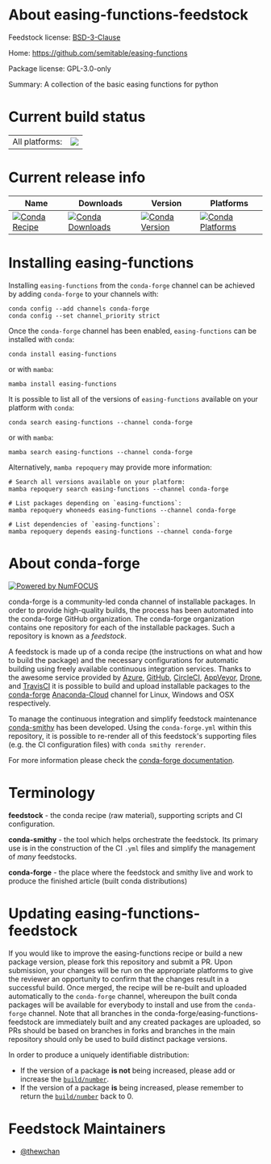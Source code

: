 About easing-functions-feedstock
================================

Feedstock license: [BSD-3-Clause](https://github.com/conda-forge/easing-functions-feedstock/blob/main/LICENSE.txt)

Home: https://github.com/semitable/easing-functions

Package license: GPL-3.0-only

Summary: A collection of the basic easing functions for python

Current build status
====================


<table><tr><td>All platforms:</td>
    <td>
      <a href="https://dev.azure.com/conda-forge/feedstock-builds/_build/latest?definitionId=20001&branchName=main">
        <img src="https://dev.azure.com/conda-forge/feedstock-builds/_apis/build/status/easing-functions-feedstock?branchName=main">
      </a>
    </td>
  </tr>
</table>

Current release info
====================

| Name | Downloads | Version | Platforms |
| --- | --- | --- | --- |
| [![Conda Recipe](https://img.shields.io/badge/recipe-easing--functions-green.svg)](https://anaconda.org/conda-forge/easing-functions) | [![Conda Downloads](https://img.shields.io/conda/dn/conda-forge/easing-functions.svg)](https://anaconda.org/conda-forge/easing-functions) | [![Conda Version](https://img.shields.io/conda/vn/conda-forge/easing-functions.svg)](https://anaconda.org/conda-forge/easing-functions) | [![Conda Platforms](https://img.shields.io/conda/pn/conda-forge/easing-functions.svg)](https://anaconda.org/conda-forge/easing-functions) |

Installing easing-functions
===========================

Installing `easing-functions` from the `conda-forge` channel can be achieved by adding `conda-forge` to your channels with:

```
conda config --add channels conda-forge
conda config --set channel_priority strict
```

Once the `conda-forge` channel has been enabled, `easing-functions` can be installed with `conda`:

```
conda install easing-functions
```

or with `mamba`:

```
mamba install easing-functions
```

It is possible to list all of the versions of `easing-functions` available on your platform with `conda`:

```
conda search easing-functions --channel conda-forge
```

or with `mamba`:

```
mamba search easing-functions --channel conda-forge
```

Alternatively, `mamba repoquery` may provide more information:

```
# Search all versions available on your platform:
mamba repoquery search easing-functions --channel conda-forge

# List packages depending on `easing-functions`:
mamba repoquery whoneeds easing-functions --channel conda-forge

# List dependencies of `easing-functions`:
mamba repoquery depends easing-functions --channel conda-forge
```


About conda-forge
=================

[![Powered by
NumFOCUS](https://img.shields.io/badge/powered%20by-NumFOCUS-orange.svg?style=flat&colorA=E1523D&colorB=007D8A)](https://numfocus.org)

conda-forge is a community-led conda channel of installable packages.
In order to provide high-quality builds, the process has been automated into the
conda-forge GitHub organization. The conda-forge organization contains one repository
for each of the installable packages. Such a repository is known as a *feedstock*.

A feedstock is made up of a conda recipe (the instructions on what and how to build
the package) and the necessary configurations for automatic building using freely
available continuous integration services. Thanks to the awesome service provided by
[Azure](https://azure.microsoft.com/en-us/services/devops/), [GitHub](https://github.com/),
[CircleCI](https://circleci.com/), [AppVeyor](https://www.appveyor.com/),
[Drone](https://cloud.drone.io/welcome), and [TravisCI](https://travis-ci.com/)
it is possible to build and upload installable packages to the
[conda-forge](https://anaconda.org/conda-forge) [Anaconda-Cloud](https://anaconda.org/)
channel for Linux, Windows and OSX respectively.

To manage the continuous integration and simplify feedstock maintenance
[conda-smithy](https://github.com/conda-forge/conda-smithy) has been developed.
Using the ``conda-forge.yml`` within this repository, it is possible to re-render all of
this feedstock's supporting files (e.g. the CI configuration files) with ``conda smithy rerender``.

For more information please check the [conda-forge documentation](https://conda-forge.org/docs/).

Terminology
===========

**feedstock** - the conda recipe (raw material), supporting scripts and CI configuration.

**conda-smithy** - the tool which helps orchestrate the feedstock.
                   Its primary use is in the construction of the CI ``.yml`` files
                   and simplify the management of *many* feedstocks.

**conda-forge** - the place where the feedstock and smithy live and work to
                  produce the finished article (built conda distributions)


Updating easing-functions-feedstock
===================================

If you would like to improve the easing-functions recipe or build a new
package version, please fork this repository and submit a PR. Upon submission,
your changes will be run on the appropriate platforms to give the reviewer an
opportunity to confirm that the changes result in a successful build. Once
merged, the recipe will be re-built and uploaded automatically to the
`conda-forge` channel, whereupon the built conda packages will be available for
everybody to install and use from the `conda-forge` channel.
Note that all branches in the conda-forge/easing-functions-feedstock are
immediately built and any created packages are uploaded, so PRs should be based
on branches in forks and branches in the main repository should only be used to
build distinct package versions.

In order to produce a uniquely identifiable distribution:
 * If the version of a package **is not** being increased, please add or increase
   the [``build/number``](https://docs.conda.io/projects/conda-build/en/latest/resources/define-metadata.html#build-number-and-string).
 * If the version of a package **is** being increased, please remember to return
   the [``build/number``](https://docs.conda.io/projects/conda-build/en/latest/resources/define-metadata.html#build-number-and-string)
   back to 0.

Feedstock Maintainers
=====================

* [@thewchan](https://github.com/thewchan/)

